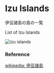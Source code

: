 Izu Islands 
===============

伊豆諸島の島の一覧

List of Izu Islands 


![izu islands]()

### Reference

[wikipedia: 伊豆諸島](https://ja.wikipedia.org/wiki/Category:%E4%BC%8A%E8%B1%86%E8%AB%B8%E5%B3%B6)

